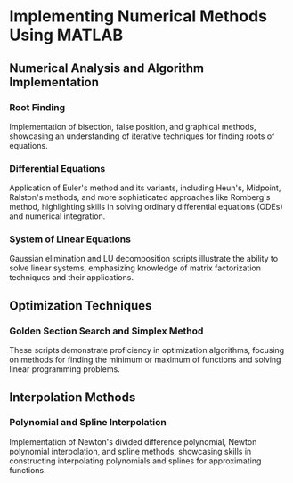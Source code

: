 # Implementing Numerical Methods Using MATLAB

## Numerical Analysis and Algorithm Implementation

### Root Finding

Implementation of bisection, false position, and graphical methods, showcasing an understanding of iterative techniques for finding roots of equations.

### Differential Equations

Application of Euler's method and its variants, including Heun's, Midpoint, Ralston's methods, and more sophisticated approaches like Romberg's method, highlighting skills in solving ordinary differential equations (ODEs) and numerical integration.

### System of Linear Equations

Gaussian elimination and LU decomposition scripts illustrate the ability to solve linear systems, emphasizing knowledge of matrix factorization techniques and their applications.

## Optimization Techniques

### Golden Section Search and Simplex Method

These scripts demonstrate proficiency in optimization algorithms, focusing on methods for finding the minimum or maximum of functions and solving linear programming problems.

## Interpolation Methods

### Polynomial and Spline Interpolation

Implementation of Newton's divided difference polynomial, Newton polynomial interpolation, and spline methods, showcasing skills in constructing interpolating polynomials and splines for approximating functions.
